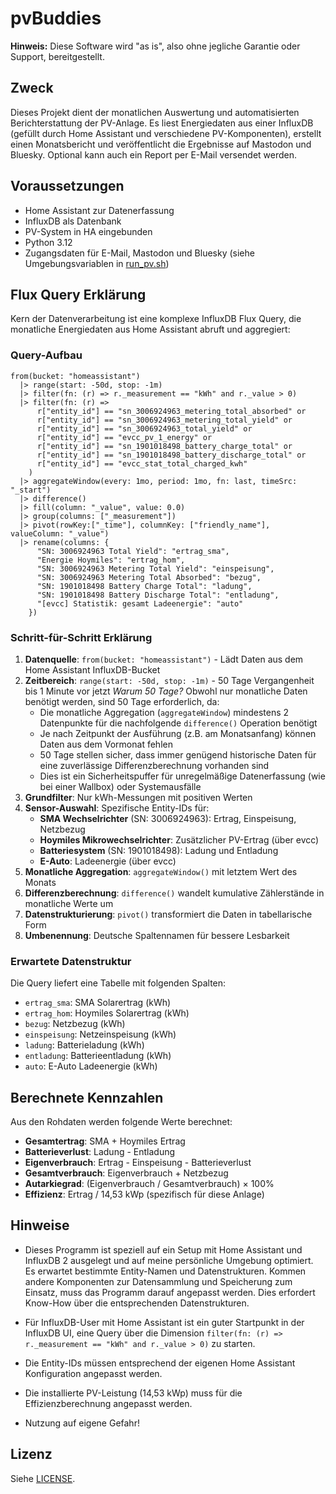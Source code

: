 # pvBuddies

**Hinweis:** Diese Software wird "as is", also ohne jegliche Garantie oder Support, bereitgestellt.

## Zweck

Dieses Projekt dient der monatlichen Auswertung und automatisierten Berichterstattung der PV-Anlage. Es liest Energiedaten aus einer InfluxDB (gefüllt durch Home Assistant und verschiedene PV-Komponenten), erstellt einen Monatsbericht und veröffentlicht die Ergebnisse auf Mastodon und Bluesky. Optional kann auch ein Report per E-Mail versendet werden.

## Voraussetzungen

- Home Assistant zur Datenerfassung
- InfluxDB als Datenbank
- PV-System in HA eingebunden
- Python 3.12
- Zugangsdaten für E-Mail, Mastodon und Bluesky (siehe Umgebungsvariablen in [run_pv.sh](run_pv.sh))

## Flux Query Erklärung

Kern der Datenverarbeitung ist eine komplexe InfluxDB Flux Query, die monatliche Energiedaten aus Home Assistant abruft und aggregiert:

### Query-Aufbau

```flux
from(bucket: "homeassistant")
  |> range(start: -50d, stop: -1m)
  |> filter(fn: (r) => r._measurement == "kWh" and r._value > 0)
  |> filter(fn: (r) =>
      r["entity_id"] == "sn_3006924963_metering_total_absorbed" or
      r["entity_id"] == "sn_3006924963_metering_total_yield" or
      r["entity_id"] == "sn_3006924963_total_yield" or
      r["entity_id"] == "evcc_pv_1_energy" or
      r["entity_id"] == "sn_1901018498_battery_charge_total" or
      r["entity_id"] == "sn_1901018498_battery_discharge_total" or
      r["entity_id"] == "evcc_stat_total_charged_kwh"
    )
  |> aggregateWindow(every: 1mo, period: 1mo, fn: last, timeSrc: "_start")
  |> difference()
  |> fill(column: "_value", value: 0.0)
  |> group(columns: ["_measurement"])
  |> pivot(rowKey:["_time"], columnKey: ["friendly_name"], valueColumn: "_value")
  |> rename(columns: {
      "SN: 3006924963 Total Yield": "ertrag_sma",
      "Energie Hoymiles": "ertrag_hom",
      "SN: 3006924963 Metering Total Yield": "einspeisung",
      "SN: 3006924963 Metering Total Absorbed": "bezug",
      "SN: 1901018498 Battery Charge Total": "ladung",
      "SN: 1901018498 Battery Discharge Total": "entladung",
      "[evcc] Statistik: gesamt Ladeenergie": "auto"
    })
```

### Schritt-für-Schritt Erklärung

1. **Datenquelle**: `from(bucket: "homeassistant")` - Lädt Daten aus dem Home Assistant InfluxDB-Bucket
2. **Zeitbereich**: `range(start: -50d, stop: -1m)` - 50 Tage Vergangenheit bis 1 Minute vor jetzt
   *Warum 50 Tage?* Obwohl nur monatliche Daten benötigt werden, sind 50 Tage erforderlich, da:
   - Die monatliche Aggregation (`aggregateWindow`) mindestens 2 Datenpunkte für die nachfolgende `difference()` Operation benötigt
   - Je nach Zeitpunkt der Ausführung (z.B. am Monatsanfang) können Daten aus dem Vormonat fehlen
   - 50 Tage stellen sicher, dass immer genügend historische Daten für eine zuverlässige Differenzberechnung vorhanden sind
   - Dies ist ein Sicherheitspuffer für unregelmäßige Datenerfassung (wie bei einer Wallbox) oder Systemausfälle
3. **Grundfilter**: Nur kWh-Messungen mit positiven Werten
4. **Sensor-Auswahl**: Spezifische Entity-IDs für:
   - **SMA Wechselrichter** (SN: 3006924963): Ertrag, Einspeisung, Netzbezug
   - **Hoymiles Mikrowechselrichter**: Zusätzlicher PV-Ertrag (über evcc)
   - **Batteriesystem** (SN: 1901018498): Ladung und Entladung
   - **E-Auto**: Ladeenergie (über evcc)
5. **Monatliche Aggregation**: `aggregateWindow()` mit letztem Wert des Monats
6. **Differenzberechnung**: `difference()` wandelt kumulative Zählerstände in monatliche Werte um
7. **Datenstrukturierung**: `pivot()` transformiert die Daten in tabellarische Form
8. **Umbenennung**: Deutsche Spaltennamen für bessere Lesbarkeit

### Erwartete Datenstruktur

Die Query liefert eine Tabelle mit folgenden Spalten:

- `ertrag_sma`: SMA Solarertrag (kWh)
- `ertrag_hom`: Hoymiles Solarertrag (kWh)
- `bezug`: Netzbezug (kWh)
- `einspeisung`: Netzeinspeisung (kWh)
- `ladung`: Batterieladung (kWh)
- `entladung`: Batterieentladung (kWh)
- `auto`: E-Auto Ladeenergie (kWh)

## Berechnete Kennzahlen

Aus den Rohdaten werden folgende Werte berechnet:

- **Gesamtertrag**: SMA + Hoymiles Ertrag
- **Batterieverlust**: Ladung - Entladung
- **Eigenverbrauch**: Ertrag - Einspeisung - Batterieverlust
- **Gesamtverbrauch**: Eigenverbrauch + Netzbezug
- **Autarkiegrad**: (Eigenverbrauch / Gesamtverbrauch) × 100%
- **Effizienz**: Ertrag / 14,53 kWp (spezifisch für diese Anlage)

## Hinweise

- Dieses Programm ist speziell auf ein Setup mit Home Assistant und InfluxDB 2 ausgelegt und auf meine persönliche Umgebung optimiert. Es erwartet bestimmte Entity-Namen und Datenstrukturen. Kommen andere Komponenten zur Datensammlung und Speicherung zum Einsatz, muss das Programm darauf angepasst werden. Dies erfordert Know-How über die entsprechenden Datenstrukturen.
- Für InfluxDB-User mit Home Assistant ist ein guter Startpunkt in der InfluxDB UI, eine Query über die Dimension `filter(fn: (r) => r._measurement == "kWh" and r._value > 0)` zu starten.
- Die Entity-IDs müssen entsprechend der eigenen Home Assistant Konfiguration angepasst werden.
- Die installierte PV-Leistung (14,53 kWp) muss für die Effizienzberechnung angepasst werden.

- Nutzung auf eigene Gefahr!

## Lizenz

Siehe [LICENSE](LICENSE).